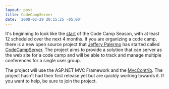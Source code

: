 ```yaml
---
layout: post
title: CodeCampServer
date: '2008-02-29 20:15:25 -05:00'
---
```


It's beginning to look like the [start](http://live.ineta.org/blog/2008/02/01/BringOnTheCodeCamps.aspx) of the Code Camp Season, with at least 12 scheduled over the next 4 months. If you are organizing a code camp, there is a new open source project that [Jeffery Palermo](http://codebetter.com/blogs/jeffrey.palermo/) has started called [CodeCampServer](http://codecampserver.org). The project aims to provide a solution that can server as the web site for a code camp and will be able to track and manage multiple conferences for a single user group.

The project will use the ASP.NET MVC Framework and the [MvcContrib](http://mvccontrib.org/). The project hasn't had their first release yet but are quickly working towards it. If you want to help, be sure to join the project.
